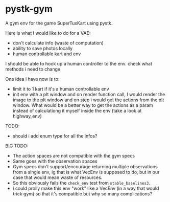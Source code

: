 # pystk-gym
A gym env for the game SuperTuxKart using pystk.

Here is what I would like to do for a VAE:

* don't calculate info (waste of computation)
* ability to save photos locally
* human controllable kart and env

I should be able to hook up a human controller to the env. check what methods i need to change

One idea i have now is to:

* limit it to 1 kart if it's a human controllable env
* init env with a plt window and on render function call, I would render the image to the plt
  window and on step i would get the actions from the plt window. What would be a better way to get
  the actions as a param instead of calculationg it myself inside the env (take a look at
  highway_env)

TODO:

* should i add enum type for all the infos?


BIG TODO:

* The action spaces are not compatible with the gym specs
* Same goes with the observation spaces
* Gym specs don't support/encourage returning multiple observations from a single env, ig that is what VecEnv is supposed to do, but in our case that would mean waste of resources.
* So this obviously fails the `check_env` test from `stable_baselines3`.
* i could prolly make this env "work" like a VecEnv (in a way that would trick gym) so that it's compatible but why so many complications?
